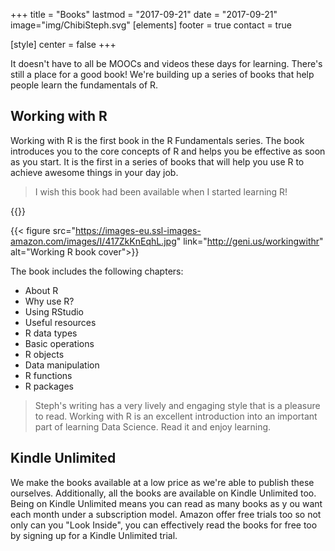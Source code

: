 +++
title = "Books"
lastmod = "2017-09-21"
date = "2017-09-21"
image="img/ChibiSteph.svg"
[elements]
  footer = true
  contact = true

[style]
  center = false
+++

It doesn't have to all be MOOCs and videos these days for learning. There's still a place for a good book! We're building up a series of books that help people learn the fundamentals of R.

## Working with R
Working with R is the first book in the R Fundamentals series. The book introduces you to the core concepts of R and helps you be effective as soon as you start. It is the first in a series of books that will help you use R to achieve awesome things in your day job.

> I wish this book had been available when I started learning R!

{{<btn href="//geni.us/workingwithr" msg="Get Working with R">}}

   <div class="row">


   <div class="col-lg-6"> 



{{< figure src="https://images-eu.ssl-images-amazon.com/images/I/417ZkKnEqhL.jpg" link="http://geni.us/workingwithr" alt="Working R book cover">}}



</div>
    <div class="col-lg-6"> 



The book includes the following chapters:

- About R
- Why use R?
- Using RStudio
- Useful resources
- R data types
- Basic operations
- R objects
- Data manipulation
- R functions
- R packages


</div>
</div>

> Steph's writing has a very lively and engaging style that is a pleasure to read. Working with R is an excellent introduction into an important part of learning Data Science. Read it and enjoy learning.

## Kindle Unlimited
We make the books available at a low price as we're able to publish these ourselves. Additionally, all the books are available on Kindle Unlimited too. Being on Kindle Unlimited means you can read as many books as y ou want each month under a subscription model. Amazon offer free trials too so not only can you "Look Inside", you can effectively read the books for free too by signing up for a Kindle Unlimited trial.
